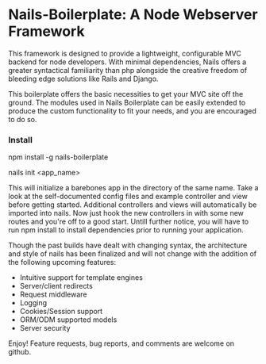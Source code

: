 # Nails-Boilerplate: A Node Webserver Framework

This framework is designed to provide a lightweight, configurable MVC backend
for node developers.  With minimal dependencies, Nails offers a greater syntactical
familiarity than php alongside the creative freedom of bleeding edge solutions
like Rails and Django.

This boilerplate offers the basic necessities to get your MVC site off the ground.
The modules used in Nails Boilerplate can be easily extended to produce the custom
functionality to fit your needs, and you are encouraged to do so.

### Install

npm install -g nails-boilerplate
    
nails init <app_name>

This will initialize a barebones app in the directory of the same name.  Take a
look at the self-documented config files and example controller and view before
getting started.  Additional controllers and views will automatically be imported
into nails.  Now just hook the new controllers in with some new routes and you're
off to a good start.  Untill further notice, you will have to run npm install to
install dependencies prior to running your application.

Though the past builds have dealt with changing syntax, the architecture and style
of nails has been finalized and will not change with the addition of the following
upcoming features:
   
* Intuitive support for template engines
* Server/client redirects
* Request middleware
* Logging
* Cookies/Session support
* ORM/ODM supported models
* Server security

Enjoy! Feature requests, bug reports, and comments are welcome on github.
